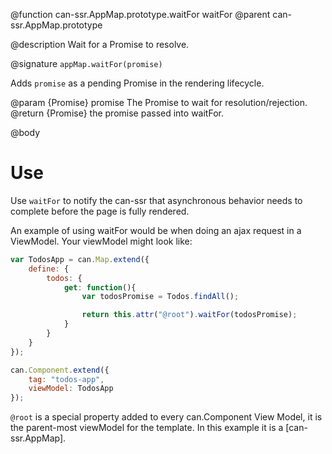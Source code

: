 @function can-ssr.AppMap.prototype.waitFor waitFor
@parent can-ssr.AppMap.prototype

@description Wait for a Promise to resolve.

@signature `appMap.waitFor(promise)`

Adds `promise` as a pending Promise in the rendering lifecycle.

@param {Promise} promise The Promise to wait for resolution/rejection.
@return {Promise} the promise passed into waitFor.

@body

# Use

Use `waitFor` to notify the can-ssr that asynchronous behavior needs to complete before the page is fully rendered.

An example of using waitFor would be when doing an ajax request in a ViewModel. Your viewModel might look like:

```js
var TodosApp = can.Map.extend({
	define: {
		todos: {
			get: function(){
				var todosPromise = Todos.findAll();

				return this.attr("@root").waitFor(todosPromise);
			}
		}
	}
});

can.Component.extend({
	tag: "todos-app",
	viewModel: TodosApp
});
```

`@root` is a special property added to every can.Component View Model, it is the parent-most viewModel for the template. In this example it is a [can-ssr.AppMap].
